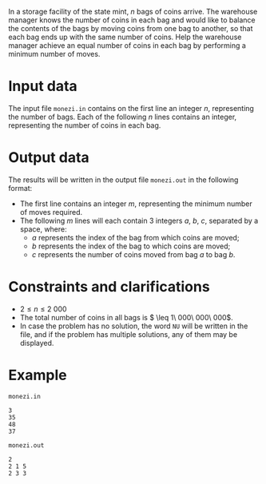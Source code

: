 In a storage facility of the state mint, $n$ bags of coins arrive. The warehouse manager knows the number of coins in each bag and would like to balance the contents of the bags by moving coins from one bag to another, so that each bag ends up with the same number of coins. Help the warehouse manager achieve an equal number of coins in each bag by performing a minimum number of moves.

# Input data
The input file `monezi.in` contains on the first line an integer $n$, representing the number of bags. Each of the following $n$ lines contains an integer, representing the number of coins in each bag.

# Output data
The results will be written in the output file `monezi.out` in the following format:
- The first line contains an integer $m$, representing the minimum number of moves required.
- The following $m$ lines will each contain 3 integers $a$, $b$, $c$, separated by a space, where:
  - $a$ represents the index of the bag from which coins are moved;
  - $b$ represents the index of the bag to which coins are moved;
  - $c$ represents the number of coins moved from bag $a$ to bag $b$.

# Constraints and clarifications
- $2 \leq n \leq 2\ 000$
- The total number of coins in all bags is $ \leq 1\ 000\ 000\ 000$.
- In case the problem has no solution, the word `NU` will be written in the file, and if the problem has multiple solutions, any of them may be displayed.

# Example
`monezi.in`
```
3
35
48
37
```
`monezi.out`
```
2
2 1 5
2 3 3
```
